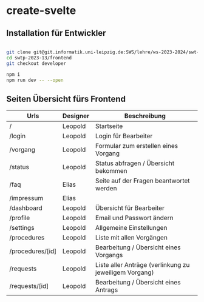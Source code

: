 # create-svelte

## Installation für Entwickler

```bash

git clone git@git.informatik.uni-leipzig.de:SWS/lehre/ws-2023-2024/swt-p/projects/swtp-2023-13.git
cd swtp-2023-13/frontend
git checkout developer

npm i
npm run dev -- --open

```

## Seiten Übersicht fürs Frontend

| Urls              | Designer  | Beschreibung                                            |
|------------------ |---------- | ---                                                     |
| /                 | Leopold   | Startseite                                              |
| /login            | Leopold   | Login für Bearbeiter                                    |
| /vorgang          | Leopold   | Formular zum erstellen eines Vorgang                    |
| /status           | Leopold   | Status abfragen / Übersicht bekommen                    |
| /faq              | Elias     | Seite auf der Fragen beantwortet werden                 |
| /impressum        | Elias     | |
| /dashboard        | Leopold   | Übersicht für Bearbeiter                                |
| /profile          | Leopold   | Email und Passwort ändern                               |
| /settings         | Leopold   | Allgemeine Einstellungen                                |
| /procedures       | Leopold   | Liste mit allen Vorgängen                               |
| /procedures/[id]  | Leopold   | Bearbeitung / Übersicht eines Vorgangs                  |
| /requests         | Leopold   | Liste aller Anträge (verlinkung zu jeweiligem Vorgang)  |
| /requests/[id]    | Leopold   | Bearbeitung / Übersicht eines Antrags                   |

